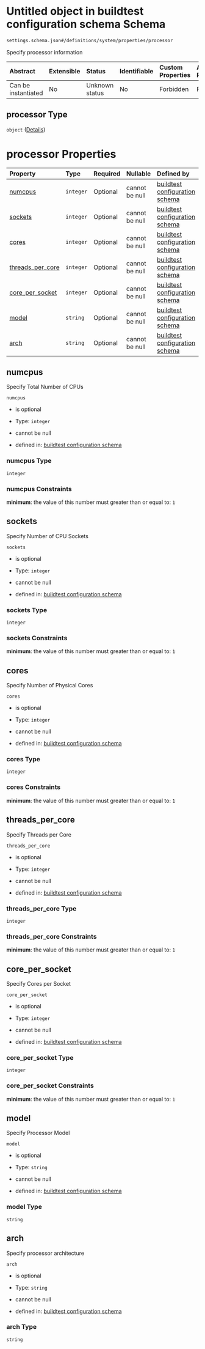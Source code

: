 # Untitled object in buildtest configuration schema Schema

```txt
settings.schema.json#/definitions/system/properties/processor
```

Specify processor information

| Abstract            | Extensible | Status         | Identifiable | Custom Properties | Additional Properties | Access Restrictions | Defined In                                                                  |
| :------------------ | :--------- | :------------- | :----------- | :---------------- | :-------------------- | :------------------ | :-------------------------------------------------------------------------- |
| Can be instantiated | No         | Unknown status | No           | Forbidden         | Forbidden             | none                | [settings.schema.json*](../out/settings.schema.json "open original schema") |

## processor Type

`object` ([Details](settings-definitions-system-properties-processor.md))

# processor Properties

| Property                              | Type      | Required | Nullable       | Defined by                                                                                                                                                                                                    |
| :------------------------------------ | :-------- | :------- | :------------- | :------------------------------------------------------------------------------------------------------------------------------------------------------------------------------------------------------------ |
| [numcpus](#numcpus)                   | `integer` | Optional | cannot be null | [buildtest configuration schema](settings-definitions-system-properties-processor-properties-numcpus.md "settings.schema.json#/definitions/system/properties/processor/properties/numcpus")                   |
| [sockets](#sockets)                   | `integer` | Optional | cannot be null | [buildtest configuration schema](settings-definitions-system-properties-processor-properties-sockets.md "settings.schema.json#/definitions/system/properties/processor/properties/sockets")                   |
| [cores](#cores)                       | `integer` | Optional | cannot be null | [buildtest configuration schema](settings-definitions-system-properties-processor-properties-cores.md "settings.schema.json#/definitions/system/properties/processor/properties/cores")                       |
| [threads_per_core](#threads_per_core) | `integer` | Optional | cannot be null | [buildtest configuration schema](settings-definitions-system-properties-processor-properties-threads_per_core.md "settings.schema.json#/definitions/system/properties/processor/properties/threads_per_core") |
| [core_per_socket](#core_per_socket)   | `integer` | Optional | cannot be null | [buildtest configuration schema](settings-definitions-system-properties-processor-properties-core_per_socket.md "settings.schema.json#/definitions/system/properties/processor/properties/core_per_socket")   |
| [model](#model)                       | `string`  | Optional | cannot be null | [buildtest configuration schema](settings-definitions-system-properties-processor-properties-model.md "settings.schema.json#/definitions/system/properties/processor/properties/model")                       |
| [arch](#arch)                         | `string`  | Optional | cannot be null | [buildtest configuration schema](settings-definitions-system-properties-processor-properties-arch.md "settings.schema.json#/definitions/system/properties/processor/properties/arch")                         |

## numcpus

Specify Total Number of CPUs

`numcpus`

*   is optional

*   Type: `integer`

*   cannot be null

*   defined in: [buildtest configuration schema](settings-definitions-system-properties-processor-properties-numcpus.md "settings.schema.json#/definitions/system/properties/processor/properties/numcpus")

### numcpus Type

`integer`

### numcpus Constraints

**minimum**: the value of this number must greater than or equal to: `1`

## sockets

Specify Number of CPU Sockets

`sockets`

*   is optional

*   Type: `integer`

*   cannot be null

*   defined in: [buildtest configuration schema](settings-definitions-system-properties-processor-properties-sockets.md "settings.schema.json#/definitions/system/properties/processor/properties/sockets")

### sockets Type

`integer`

### sockets Constraints

**minimum**: the value of this number must greater than or equal to: `1`

## cores

Specify Number of Physical Cores

`cores`

*   is optional

*   Type: `integer`

*   cannot be null

*   defined in: [buildtest configuration schema](settings-definitions-system-properties-processor-properties-cores.md "settings.schema.json#/definitions/system/properties/processor/properties/cores")

### cores Type

`integer`

### cores Constraints

**minimum**: the value of this number must greater than or equal to: `1`

## threads_per_core

Specify Threads per Core

`threads_per_core`

*   is optional

*   Type: `integer`

*   cannot be null

*   defined in: [buildtest configuration schema](settings-definitions-system-properties-processor-properties-threads_per_core.md "settings.schema.json#/definitions/system/properties/processor/properties/threads_per_core")

### threads_per_core Type

`integer`

### threads_per_core Constraints

**minimum**: the value of this number must greater than or equal to: `1`

## core_per_socket

Specify Cores per Socket

`core_per_socket`

*   is optional

*   Type: `integer`

*   cannot be null

*   defined in: [buildtest configuration schema](settings-definitions-system-properties-processor-properties-core_per_socket.md "settings.schema.json#/definitions/system/properties/processor/properties/core_per_socket")

### core_per_socket Type

`integer`

### core_per_socket Constraints

**minimum**: the value of this number must greater than or equal to: `1`

## model

Specify Processor Model

`model`

*   is optional

*   Type: `string`

*   cannot be null

*   defined in: [buildtest configuration schema](settings-definitions-system-properties-processor-properties-model.md "settings.schema.json#/definitions/system/properties/processor/properties/model")

### model Type

`string`

## arch

Specify processor architecture

`arch`

*   is optional

*   Type: `string`

*   cannot be null

*   defined in: [buildtest configuration schema](settings-definitions-system-properties-processor-properties-arch.md "settings.schema.json#/definitions/system/properties/processor/properties/arch")

### arch Type

`string`
